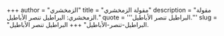 +++
author = "الزمخشري"
title = "مقولة الزمخشري"
description = "مقولة الزمخشري: البراطيل تنصر الأباطيل."
quote = '''البراطيل تنصر الأباطيل.''' 
slug = "البراطيل-تنصر-الأباطيل"
+++
البراطيل تنصر الأباطيل.
